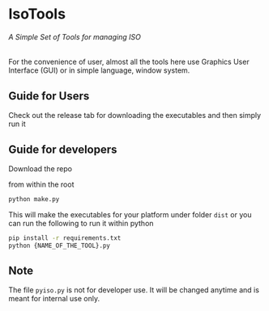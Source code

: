 # IsoTools
###### A Simple Set of Tools for managing ISO

For the convenience of user, almost all the tools here use Graphics User Interface (GUI) or in simple language, window system.

## Guide for Users
Check out the release tab for downloading the executables and then simply run it

## Guide for developers
Download the repo

from within the root

```bash
python make.py
```

This will make the executables for your platform under folder `dist`
or you can run the following to run it within python

```bash
pip install -r requirements.txt
python {NAME_OF_THE_TOOL}.py
```

## Note
The file `pyiso.py` is not for developer use. It will be changed anytime
and is meant for internal use only.
